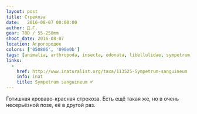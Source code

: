 ```yaml
---
layout: post
title: Стрекоза
date:   2016-08-07 00:00:00
author: Д.Г.
gear: 70D / 55-250mm
shoot_date: 2016-08-07
location: Агрогородок
colors: ['050806', '090e0b']
tags: [animalia, arthropoda, insecta, odonata, libellulidae, sympetrum, sympetrum sanguineum]
links:
  -
    href: http://www.inaturalist.org/taxa/113525-Sympetrum-sanguineum
    info: inat
    title: Sympetrum sanguineum ♂
---
```


Готишная кроваво-красная стрекоза. Есть ещё такая же, но в очень несерьёзной позе, её в другой раз.
